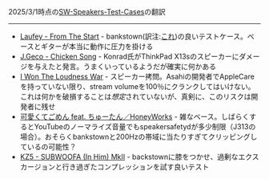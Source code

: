 2025/3/1時点の[SW-Speakers-Test-Cases](https://github.com/AsahiLinux/docs/blob/main/docs/SW-Speakers-Test-Cases.md)の翻訳

---
* [Laufey - From The Start](https://www.youtube.com/watch?v=lSD_L-xic9o) - bankstown(訳注:[これ](https://github.com/chadmed/bankstown/))の良いテストケース。ベースとギターが本当に動作に圧力を掛ける
* [J.Geco - Chicken Song](https://www.youtube.com/watch?v=msSc7Mv0QHY) - Konrad氏がThinkPad X13sのスピーカーにダメージを与えたと発言。うまくいっているようだが確実に何かある
* [I Won The Loudness War](https://www.youtube.com/watch?v=WSg_6Osx-eE) - スピーカー拷問。Asahiの開発者でAppleCareを持っていない限り、stream volumeを100％にクランクしてはいけない。これは何かを破損することは*想定*されていないが、真剣に、このリスクは開発者に残せ
* [可愛くてごめん feat. ちゅーたん／HoneyWorks](https://www.youtube.com/watch?v=K4xLi8IF1FM) - 雑なベース。しばらくするとYouTubeのノーマライズ音量でもspeakersafetydが多少制限（J313の場合）。おそらくbankstownと200Hzの帯域に当たりすぎてクリッピングしているの可能性？
* [KZ5 - SUBWOOFA (In Him) MkII](https://www.youtube.com/watch?v=F-hA0B9fr08) - backstownに膝をつかせ、過剰なエクスカージョンと行き過ぎたコンプレッションを試す良いテスト
